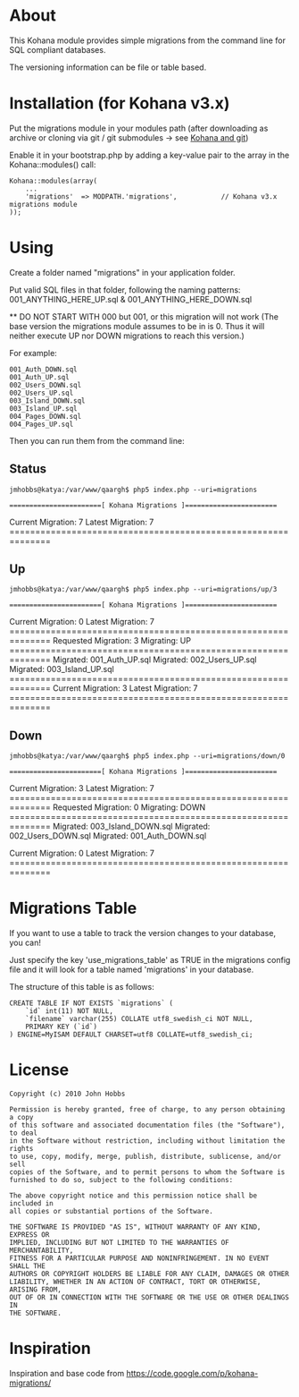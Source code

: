 # About

This Kohana module provides simple migrations from the command line for SQL compliant databases.

The versioning information can be file or table based.


# Installation (for Kohana v3.x)

Put the migrations module in your modules path (after downloading as archive or cloning via git / git submodules -> see [Kohana and git](http://kohanaframework.org/guide/tutorials.git))

Enable it in your bootstrap.php by adding a key-value pair to the array in the Kohana::modules() call:

    Kohana::modules(array(
        ...
        'migrations'  => MODPATH.'migrations',           // Kohana v3.x migrations module  
    )); 


# Using

Create a folder named "migrations" in your application folder.

Put valid SQL files in that folder, following the naming patterns: 001_ANYTHING_HERE_UP.sql & 001_ANYTHING_HERE_DOWN.sql

** DO NOT START WITH 000 but 001, or this migration will not work (The base version the migrations module assumes to be in is 0. Thus it will neither execute UP nor DOWN migrations to reach this version.)

For example:

	001_Auth_DOWN.sql
	001_Auth_UP.sql
	002_Users_DOWN.sql
	002_Users_UP.sql
	003_Island_DOWN.sql
	003_Island_UP.sql
	004_Pages_DOWN.sql
	004_Pages_UP.sql

Then you can run them from the command line:

## Status

	jmhobbs@katya:/var/www/qaargh$ php5 index.php --uri=migrations

	=======================[ Kohana Migrations ]=======================
  Current Migration: 7
  Latest Migration: 7
	==============================================================


## Up

	jmhobbs@katya:/var/www/qaargh$ php5 index.php --uri=migrations/up/3

	=======================[ Kohana Migrations ]=======================
  Current Migration: 0
  Latest Migration: 7
	==============================================================
  Requested Migration: 3
  Migrating: UP
	==============================================================
	Migrated: 001_Auth_UP.sql
	Migrated: 002_Users_UP.sql
	Migrated: 003_Island_UP.sql
	==============================================================
  Current Migration: 3
  Latest Migration: 7
	==============================================================


## Down

	jmhobbs@katya:/var/www/qaargh$ php5 index.php --uri=migrations/down/0

	=======================[ Kohana Migrations ]=======================
  Current Migration: 3
  Latest Migration: 7
	==============================================================
  Requested Migration: 0
  Migrating: DOWN
	==============================================================
	Migrated: 003_Island_DOWN.sql
	Migrated: 002_Users_DOWN.sql
	Migrated: 001_Auth_DOWN.sql

  Current Migration: 0
  Latest Migration: 7
	==============================================================

# Migrations Table

If you want to use a table to track the version changes to your database, you can!

Just specify the key 'use_migrations_table' as TRUE in the migrations config file and it will look for a table named 'migrations' in your database.

The structure of this table is as follows:

    CREATE TABLE IF NOT EXISTS `migrations` (
        `id` int(11) NOT NULL,
        `filename` varchar(255) COLLATE utf8_swedish_ci NOT NULL,
        PRIMARY KEY (`id`)
    ) ENGINE=MyISAM DEFAULT CHARSET=utf8 COLLATE=utf8_swedish_ci;


# License

	Copyright (c) 2010 John Hobbs

	Permission is hereby granted, free of charge, to any person obtaining a copy
	of this software and associated documentation files (the "Software"), to deal
	in the Software without restriction, including without limitation the rights
	to use, copy, modify, merge, publish, distribute, sublicense, and/or sell
	copies of the Software, and to permit persons to whom the Software is
	furnished to do so, subject to the following conditions:

	The above copyright notice and this permission notice shall be included in
	all copies or substantial portions of the Software.

	THE SOFTWARE IS PROVIDED "AS IS", WITHOUT WARRANTY OF ANY KIND, EXPRESS OR
	IMPLIED, INCLUDING BUT NOT LIMITED TO THE WARRANTIES OF MERCHANTABILITY,
	FITNESS FOR A PARTICULAR PURPOSE AND NONINFRINGEMENT. IN NO EVENT SHALL THE
	AUTHORS OR COPYRIGHT HOLDERS BE LIABLE FOR ANY CLAIM, DAMAGES OR OTHER
	LIABILITY, WHETHER IN AN ACTION OF CONTRACT, TORT OR OTHERWISE, ARISING FROM,
	OUT OF OR IN CONNECTION WITH THE SOFTWARE OR THE USE OR OTHER DEALINGS IN
	THE SOFTWARE.

# Inspiration

Inspiration and base code from https://code.google.com/p/kohana-migrations/
